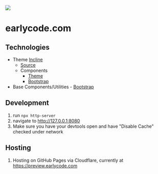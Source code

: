 ![](images/EC_Logo_OnDark_Logo.png)

# earlycode.com

## Technologies

* Theme [Incline](https://austindevs.github.io/incline/dist/)
  * [Source](https://github.com/AustinDevs/incline)
  * Components
    * [Theme](https://austindevs.github.io/incline/dist/components-theme.html)
    * [Bootstrap](https://austindevs.github.io/incline/dist/components-bootstrap.html)
* Base Components/Utilities - [Bootstrap](https://getbootstrap.com/docs)

## Development

1. run `npx http-server`
2. navigate to http://127.0.0.1:8080
3. Make sure you have your devtools open and have "Disable Cache" checked under network

## Hosting

1. Hosting on GitHub Pages via Cloudflare, currently at https://preview.earlycode.com
